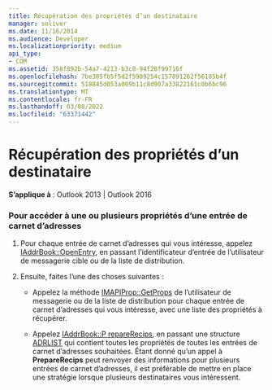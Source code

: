 ```yaml
---
title: Récupération des propriétés d’un destinataire
manager: soliver
ms.date: 11/16/2014
ms.audience: Developer
ms.localizationpriority: medium
api_type:
- COM
ms.assetid: 358f892b-54a7-4213-b3c0-94f28f99716f
ms.openlocfilehash: 7be305fb5f5d2f5909254c157891262f56105b4f
ms.sourcegitcommit: 518845d053a009b11c8d907a33822161c0b6bc96
ms.translationtype: MT
ms.contentlocale: fr-FR
ms.lasthandoff: 03/08/2022
ms.locfileid: "63371442"
---
```

# <a name="retrieving-recipient-properties"></a>Récupération des propriétés d’un destinataire
  
**S’applique à** : Outlook 2013 | Outlook 2016 
  
### <a name="to-access-one-or-more-properties-of-an-address-book-entry"></a>Pour accéder à une ou plusieurs propriétés d’une entrée de carnet d’adresses
  
1. Pour chaque entrée de carnet d’adresses qui vous intéresse, appelez [IAddrBook::OpenEntry](iaddrbook-openentry.md), en passant l’identificateur d’entrée de l’utilisateur de messagerie cible ou de la liste de distribution.
    
2. Ensuite, faites l’une des choses suivantes :
    
   - Appelez la méthode [IMAPIProp::GetProps](imapiprop-getprops.md) de l’utilisateur de messagerie ou de la liste de distribution pour chaque entrée de carnet d’adresses qui vous intéresse, avec une liste des propriétés à récupérer. 
    
   - Appelez [IAddrBook::P repareRecips](iaddrbook-preparerecips.md), en passant une structure [ADRLIST](adrlist.md) qui contient toutes les propriétés de toutes les entrées de carnet d’adresses souhaitées. Étant donné qu’un appel à **PrepareRecips** peut renvoyer des informations pour plusieurs entrées de carnet d’adresses, il est préférable de mettre en place une stratégie lorsque plusieurs destinataires vous intéressent. 
    

